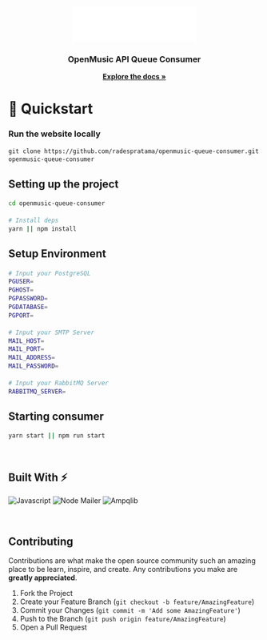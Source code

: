 <div align="center">
  <a href="https://github.com/radespratama/openmusic-queue-consumer">
    <img src="https://github.com/radespratama/openmusic-queue-consumer/blob/main/public/openmusic-logo.png?raw=true" alt="Logo" width="250">
  </a>

  <h3 align="center">OpenMusic API Queue Consumer</h3>

  <a align="center" href="https://github.com/radespratama/openmusic-queue-consumer"><strong>Explore the docs »</strong></a>
</div>

# 🚀 Quickstart

### Run the website locally

```
git clone https://github.com/radespratama/openmusic-queue-consumer.git openmusic-queue-consumer
```

## Setting up the project

```bash
cd openmusic-queue-consumer

# Install deps
yarn || npm install
```

## Setup Environment

```bash
# Input your PostgreSQL
PGUSER=
PGHOST=
PGPASSWORD=
PGDATABASE=
PGPORT=

# Input your SMTP Server
MAIL_HOST=
MAIL_PORT=
MAIL_ADDRESS=
MAIL_PASSWORD=

# Input your RabbitMQ Server
RABBITMQ_SERVER=
```

## Starting consumer

```bash
yarn start || npm run start
```

<br/>

##  Built With ⚡

![Javascript](https://img.shields.io/badge/Javascript-F7DF1E?style=for-the-badge&logo=Javascript&logoColor=black)
![Node Mailer](https://img.shields.io/badge/NodeMailer-1F2937?style=for-the-badge&logo=nodemailer&logoColor=white)
![Ampqlib](https://img.shields.io/badge/ampqlib-1f2937?style=for-the-badge&logo=ampqlib&logoColor=white)

<br/>

## Contributing

Contributions are what make the open source community such an amazing place to be learn, inspire, and create. Any contributions you make are **greatly appreciated**.

1. Fork the Project
2. Create your Feature Branch (`git checkout -b feature/AmazingFeature`)
3. Commit your Changes (`git commit -m 'Add some AmazingFeature'`)
4. Push to the Branch (`git push origin feature/AmazingFeature`)
5. Open a Pull Request
